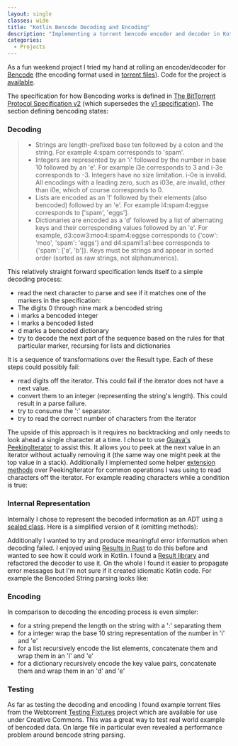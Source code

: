 ```yaml
---
layout: single
classes: wide
title: "Kotlin Bencode Decoding and Encoding"
description: "Implementing a torrent bencode encoder and decoder in Kotlin."
categories:
  - Projects
---
```


As a fun weekend project I tried my hand at rolling an encoder/decoder for [Bencode](https://en.wikipedia.org/wiki/Bencode) (the encoding format used in [torrent files](https://en.wikipedia.org/wiki/Torrent_file)). Code for the project is [available](https://github.com/ciferkey/kotlin-bencode).

The specification for how Bencoding works is defined in [The BitTorrent Protocol Specification v2](http://www.bittorrent.org/beps/bep_0052.html) (which supersedes the [v1 specification](http://www.bittorrent.org/beps/bep_0003.html)). The section defining bencoding states:

### Decoding

> * Strings are length-prefixed base ten followed by a colon and the string. For example 4:spam corresponds to 'spam'.
> * Integers are represented by an 'i' followed by the number in base 10 followed by an 'e'. For example i3e corresponds to 3 and i-3e corresponds to -3. Integers have no size limitation. i-0e is invalid. All encodings with a leading zero, such as i03e, are invalid, other than i0e, which of course corresponds to 0.
> * Lists are encoded as an 'l' followed by their elements (also bencoded) followed by an 'e'. For example l4:spam4:eggse corresponds to ['spam', 'eggs'].
> * Dictionaries are encoded as a 'd' followed by a list of alternating keys and their corresponding values followed by an 'e'. For example, d3:cow3:moo4:spam4:eggse corresponds to {'cow': 'moo', 'spam': 'eggs'} and d4:spaml1:a1:bee corresponds to {'spam': ['a', 'b']}. Keys must be strings and appear in sorted order (sorted as raw strings, not alphanumerics).

This relatively straight forward specification lends itself to a simple decoding process:
* read the next character to parse and see if it matches one of the markers in the specification:
 * The digits 0 through nine mark a bencoded string
 * i marks a bencoded integer
 * l marks a bencoded listed
 * d marks a bencoded dictionary
* try to decode the next part of the sequence based on the rules for that particular marker, recursing for lists and dictionaries

<script src="https://gist.github.com/ciferkey/bcfb3659286467c68a40198017ffafc1.js"></script>

It is a sequence of transformations over the Result type. Each of these steps could possibly fail:
 * read digits off the iterator. This could fail if the iterator does not have a next value.
 * convert them to an integer (representing the string's length). This could result in a parse failure.
 * try to consume the ':' separator. 
 * try to read the correct number of characters from the iterator

The upside of this approach is it requires no backtracking and only needs to look ahead a single character at a time. I chose to use [Guava's PeekingIterator](https://github.com/google/guava/wiki/CollectionHelpersExplained#peekingiterator) to assist this. It allows you to peek at the next value in an iterator without actually removing it (the same way one might peek at the top value in a stack). Additionally I implemented some helper [extension methods](https://kotlinlang.org/docs/reference/extensions.html) over PeekingIterator<Char> for common operations I was using to read characters off the iterator. For example reading characters while a condition is true:

<script src="https://gist.github.com/ciferkey/6782be7119a92f74feba1bebeba3218a.js"></script>

### Internal Representation

Internally I chose to represent the becoded information as an ADT using a [sealed class](https://kotlinlang.org/docs/reference/sealed-classes.html). Here is a simplified version of it (omitting methods):

<script src="https://gist.github.com/ciferkey/94be77bac13b9f948342d6ee116e2c95.js"></script>

Additionally I wanted to try and produce meaningful error information when decoding failed. I enjoyed using [Results in Rust](https://doc.rust-lang.org/book/first-edition/error-handling.html#the-result-type) to do this before and wanted to see how it could work in Kotlin. I found a [Result library](https://github.com/kittinunf/Result) and refactored the decoder to use it. On the whole I found it easier to propagate error messages but I'm not sure if it created idiomatic Kotlin code. For example the Bencoded String parsing looks like:

<script src="https://gist.github.com/ciferkey/5fa44c91ff395666d440fff9e3ac3e30.js"></script>

### Encoding

In comparison to decoding the encoding process is even simpler:
* for a string prepend the length on the string with a ':' separating them
* for a integer wrap the base 10 string representation of the number in 'i' and 'e'
* for a list recursively encode the list elements, concatenate them and wrap them in an 'l' and 'e'
* for a dictionary recursively encode the key value pairs, concatenate them and wrap them in an 'd' and 'e'

### Testing

As far as testing the decoding and encoding I found example torrent files from the Webtorrent [Testing Fixtures](https://github.com/webtorrent/webtorrent-fixtures) project which are available for use under Creative Commons. This was a great way to test real world example of bencoded data. On large file in particular even revealed a performance problem around bencode string parsing.
